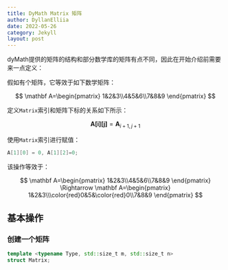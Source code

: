 ```yaml
---
title: DyMath Matrix 矩阵
author: DyllanElliia
date: 2022-05-26
category: Jekyll
layout: post
---
```


dyMath提供的矩阵的结构和部分数学库的矩阵有点不同，因此在开始介绍前需要来一点定义：

假如有个矩阵，它等效于如下数学矩阵：

$$
\mathbf A=\begin{pmatrix}
1&2&3\\4&5&6\\7&8&9
\end{pmatrix}
$$

定义`Matrix`索引和矩阵下标的关系如下所示：

$$
\mathbf {A[i][j]}=\mathbf A_{i+1,j+1}
$$

使用`Matrix`索引进行赋值：

~~~cpp
A[1][0] = 0, A[1][2]=0;
~~~

该操作等效于：

$$
\mathbf A=\begin{pmatrix}
1&2&3\\4&5&6\\7&8&9
\end{pmatrix}
\Rightarrow
\mathbf A=\begin{pmatrix}
1&2&3\\\color{red}0&5&\color{red}0\\7&8&9
\end{pmatrix}
$$

## 基本操作

### 创建一个矩阵

~~~cpp
template <typename Type, std::size_t m, std::size_t n>
struct Matrix;
~~~

